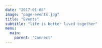 ```yaml
---
date: "2017-01-08"
image: "page-events.jpg"
title: "Events"
subtitle: "life is better lived together"
menu:
  main:
    parent: 'Connect'
---
```


